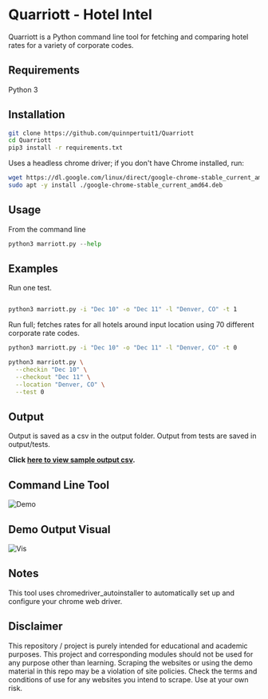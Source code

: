 # Quarriott - Hotel Intel

Quarriott is a Python command line tool for fetching and comparing hotel rates for a variety of corporate codes. 

## Requirements
Python 3

## Installation 
```bash
git clone https://github.com/quinnpertuit1/Quarriott
cd Quarriott
pip3 install -r requirements.txt
```

Uses a headless chrome driver; if you don't have Chrome installed, run:
```bash
wget https://dl.google.com/linux/direct/google-chrome-stable_current_amd64.deb
sudo apt -y install ./google-chrome-stable_current_amd64.deb
```

## Usage
From the command line
```python
python3 marriott.py --help
```

## Examples
Run one test.
```bash

python3 marriott.py -i "Dec 10" -o "Dec 11" -l "Denver, CO" -t 1

```
Run full; fetches rates for all hotels around input location using 70 different corporate rate codes.
```bash
python3 marriott.py -i "Dec 10" -o "Dec 11" -l "Denver, CO" -t 0

python3 marriott.py \
  --checkin "Dec 10" \
  --checkout "Dec 11" \
  --location "Denver, CO" \
  --test 0
```

## Output
Output is saved as a csv in the output folder. Output from tests are saved in output/tests. 

**Click [here to view sample output csv](https://github.com/quinnpertuit1/Quarriott/blob/main/output/sample-output.csv).**


## Command Line Tool
![Demo](https://github.com/quinnpertuit1/Quarriott/raw/main/docs/demo.png)

## Demo Output Visual
![Vis](https://github.com/quinnpertuit1/Quarriott/raw/main/docs/vis.gif)

## Notes
This tool uses chromedriver_autoinstaller to automatically set up and configure your chrome web driver.

## Disclaimer
This repository / project is purely intended for educational and academic purposes. This project and corresponding modules should not be used for any purpose other than learning. Scraping the websites or using the demo material in this repo may be a violation of site policies. Check the terms and conditions of use for any websites you intend to scrape. Use at your own risk. 
